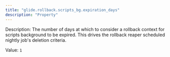 ```yaml
---
title: "glide.rollback.scripts_bg.expiration_days"
description: "Property"
---
```


Description: The number of days at which to consider a rollback context for scripts background to be expired. This drives the rollback reaper scheduled nightly job's deletion criteria.

Value: `1`
